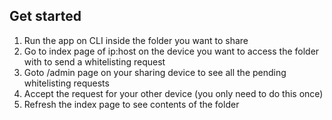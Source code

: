 
## Get started
1. Run the app on CLI inside the folder you want to share
2. Go to index page of ip:host on the device you want to access the folder with to send a whitelisting request
3. Goto /admin page on your sharing device to see all the pending whitelisting requests
4. Accept the request for your other device (you only need to do this once)
5. Refresh the index page to see contents of the folder